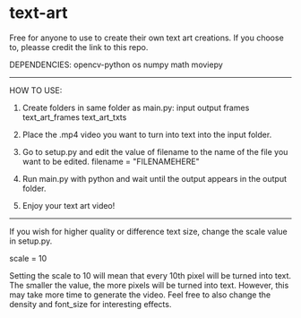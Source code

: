 # text-art

Free for anyone to use to create their own text art creations.
If you choose to, pleasse credit the link to this repo.

DEPENDENCIES:
opencv-python
os
numpy
math
moviepy

---------------------------------------------------------------------------------------------------------
HOW TO USE:
1. Create folders in same folder as main.py:
input
output
frames
text_art_frames
text_art_txts

2. Place the .mp4 video you want to turn into text into the input folder.

3. Go to setup.py and edit the value of filename to the name of the file you want to be edited.
filename = "FILENAMEHERE"

4. Run main.py with python and wait until the output appears in the output folder.
 
5. Enjoy your text art video!

---------------------------------------------------------------------------------------------------------
If you wish for higher quality or difference text size, change the scale value in setup.py.

scale = 10

Setting the scale to 10 will mean that every 10th pixel will be turned into text. The smaller the value, the more pixels will be turned into text.
However, this may take more time to generate the video. Feel free to also change the density and font_size for interesting effects.
